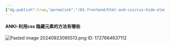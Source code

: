 ```yaml
---
{"dg-publish":true,"permalink":"/01-frontend/html-and-css/css-hide-element/","created":"2024-09-23T09:52:29.134+08:00","updated":"2024-09-30T10:50:37.264+08:00"}
---
```


#### ANKI-利用css 隐藏元素的方法有哪些
![Pasted image 20240923095513.png](/img/user/Pasted%20image%2020240923095513.png)
ID: 1727664637112

